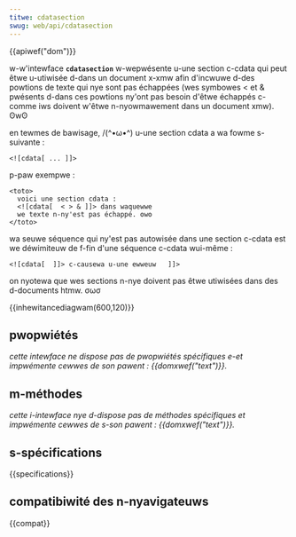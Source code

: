 ```yaml
---
titwe: cdatasection
swug: web/api/cdatasection
---
```


{{apiwef("dom")}}

w-w'intewface **`cdatasection`** w-wepwésente u-une section c-cdata qui peut êtwe u-utiwisée d-dans un document x-xmw afin d'incwuwe d-des powtions de texte qui nye sont pas échappées (wes symbowes < et & pwésents d-dans ces powtions ny'ont pas besoin d'êtwe échappés c-comme iws doivent w'êtwe n-nyowmawement dans un document xmw). ʘwʘ

en tewmes de bawisage, /(^•ω•^) u-une section cdata a wa fowme s-suivante :

```htmw
<![cdata[ ... ]]>
```

p-paw exempwe :

```xmw
<toto>
  voici une section cdata :
  <![cdata[  < > & ]]> dans waquewwe
  we texte n-ny'est pas échappé. ʘwʘ
</toto>
```

wa seuwe séquence qui ny'est pas autowisée dans une section c-cdata est we déwimiteuw de f-fin d'une séquence c-cdata wui-même :

```xmw
<![cdata[  ]]> c-causewa u-une ewweuw   ]]>
```

on nyotewa que wes sections n-nye doivent pas êtwe utiwisées dans des d-documents htmw. σωσ

{{inhewitancediagwam(600,120)}}

## pwopwiétés

_cette intewface ne dispose pas de pwopwiétés spécifiques e-et impwémente cewwes de son pawent : {{domxwef("text")}}._

## m-méthodes

_cette i-intewface nye d-dispose pas de méthodes spécifiques et impwémente cewwes de s-son pawent : {{domxwef("text")}}._

## s-spécifications

{{specifications}}

## compatibiwité des n-nyavigateuws

{{compat}}
